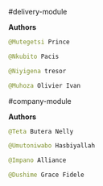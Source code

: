  #delivery-module

**Authors**
```java
@Mutegetsi Prince 

@Nkubito Pacis

@Niyigena tresor

@Muhoza Olivier Ivan
```
#company-module

**Authors**
```java
@Teta Butera Nelly

@Umutoniwabo Hasbiyallah

@Impano Alliance

@Dushime Grace Fidele
```
